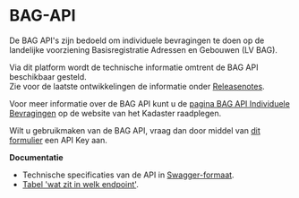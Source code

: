 # BAG-API
De BAG API's zijn bedoeld om individuele bevragingen te doen op de landelijke voorziening Basisregistratie Adressen en Gebouwen (LV BAG).   

Via dit platform wordt de technische informatie omtrent de BAG API beschikbaar gesteld.   
Zie voor de laatste ontwikkelingen de informatie onder [Releasenotes](https://github.com/lvbag/BAG-API/tree/master/Releasenotes).

Voor meer informatie over de BAG API kunt u de [pagina BAG API Individuele Bevragingen](https://www.kadaster.nl/zakelijk/producten/adressen-en-gebouwen/bag-api-individuele-bevragingen) op de website van het Kadaster raadplegen.

Wilt u gebruikmaken van de BAG API, vraag dan door middel van [dit formulier](https://formulieren.kadaster.nl/aanvraag_bag_api_individuele_bevragingen_productie) een API Key aan. 


__Documentatie__    
  
* Technische specificaties van de API in [Swagger-formaat](./Technische%20specificatie).
* [Tabel 'wat zit in welk endpoint'](https://github.com/lvbag/BAG-API/blob/master/Documentatie/Tabel_Wat%20zit%20in%20welk%20endpoint_.pdf).

